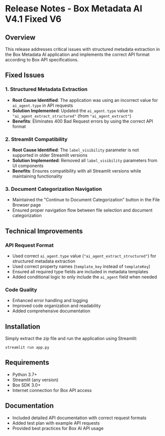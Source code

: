 # Release Notes - Box Metadata AI V4.1 Fixed V6

## Overview
This release addresses critical issues with structured metadata extraction in the Box Metadata AI application and implements the correct API format according to Box API specifications.

## Fixed Issues

### 1. Structured Metadata Extraction
- **Root Cause Identified**: The application was using an incorrect value for `ai_agent.type` in API requests
- **Solution Implemented**: Updated the `ai_agent.type` value to `"ai_agent_extract_structured"` (from `"ai_agent_extract"`)
- **Benefits**: Eliminates 400 Bad Request errors by using the correct API format

### 2. Streamlit Compatibility
- **Root Cause Identified**: The `label_visibility` parameter is not supported in older Streamlit versions
- **Solution Implemented**: Removed all `label_visibility` parameters from UI components
- **Benefits**: Ensures compatibility with all Streamlit versions while maintaining functionality

### 3. Document Categorization Navigation
- Maintained the "Continue to Document Categorization" button in the File Browser page
- Ensured proper navigation flow between file selection and document categorization

## Technical Improvements

### API Request Format
- Used correct `ai_agent.type` value (`"ai_agent_extract_structured"`) for structured metadata extraction
- Used correct property names (`template_key` instead of `templateKey`)
- Ensured all required type fields are included in metadata templates
- Added conditional logic to only include the `ai_agent` field when needed

### Code Quality
- Enhanced error handling and logging
- Improved code organization and readability
- Added comprehensive documentation

## Installation
Simply extract the zip file and run the application using Streamlit:
```
streamlit run app.py
```

## Requirements
- Python 3.7+
- Streamlit (any version)
- Box SDK 3.0+
- Internet connection for Box API access

## Documentation
- Included detailed API documentation with correct request formats
- Added test plan with example API requests
- Provided best practices for Box AI API usage
